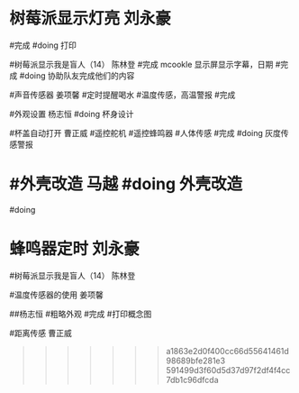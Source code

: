 
# 树莓派显示灯亮  刘永豪
#完成
#doing
打印

#树莓派显示我是盲人（14）  陈林登
#完成
mcookle 显示屏显示字幕，日期
#完成
#doing
协助队友完成他们的内容


#声音传感器 姜项馨
#定时提醒喝水
#温度传感，高温警报
#完成



#外观设置   杨志恒
#doing
杯身设计

#杯盖自动打开    曹正威
#遥控舵机
#遥控蜂鸣器
#人体传感
#完成
#doing
灰度传感警报

#外壳改造 马越
#doing
外壳改造
=======
#doing
##

# 蜂鸣器定时  刘永豪



#树莓派显示我是盲人（14）  陈林登



#温度传感器的使用 姜项馨



##杨志恒
#粗略外观
#完成
#打印概念图


#距离传感   曹正威
>>>>>>> a1863e2d0f400cc66d55641461d98689bfe281e3
>>>>>>> 591499d3f60d5d37d97f2df4f4cc7db1c96dfcda

